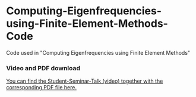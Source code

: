 # Computing-Eigenfrequencies-using-Finite-Element-Methods-Code
Code used in "Computing Eigenfrequencies using Finite Element Methods"

### Video and PDF download
[You can find the Student-Seminar-Talk (video) together with the corresponding PDF file here.](https://blog.hirnschall.net/calculating-eigenfrequencies-using-fem/)

